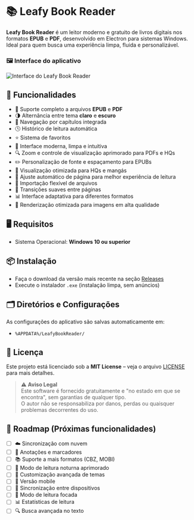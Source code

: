 # 📚 Leafy Book Reader

**Leafy Book Reader** é um leitor moderno e gratuito de livros digitais nos formatos **EPUB** e **PDF**, desenvolvido em Electron para sistemas Windows. Ideal para quem busca uma experiência limpa, fluida e personalizável.

### 🖼️ Interface do aplicativo
![Interface do Leafy Book Reader](https://github.com/user-attachments/assets/88276e6c-0f13-48db-97d4-07ffb37f5e74)

## 🚀 Funcionalidades

- 📖 Suporte completo a arquivos **EPUB** e **PDF**
- 🌗 Alternância entre tema **claro** e **escuro**
- 📑 Navegação por capítulos integrada
- 🕓 Histórico de leitura automática
- ⭐ Sistema de favoritos
- 🧭 Interface moderna, limpa e intuitiva
- 🔍 Zoom e controle de visualização aprimorado para PDFs e HQs
- ✏️ Personalização de fonte e espaçamento para EPUBs
- 📱 Visualização otimizada para HQs e mangás
- 🎯 Ajuste automático de página para melhor experiência de leitura
- 🔄 Importação flexível de arquivos
- 💫 Transições suaves entre páginas
- 📊 Interface adaptativa para diferentes formatos
- 🎨 Renderização otimizada para imagens em alta qualidade

## 🖥️ Requisitos

- Sistema Operacional: **Windows 10 ou superior**

## 📦 Instalação

- Faça o download da versão mais recente na seção [Releases](https://github.com/gdcodedev/Leafy-Book-Reader-Windows/releases/tag/v0.0.1)
- Execute o instalador `.exe` (instalação limpa, sem anúncios)

## 🗂️ Diretórios e Configurações

As configurações do aplicativo são salvas automaticamente em:

- `%APPDATA%/LeafyBookReader/`

## 📄 Licença

Este projeto está licenciado sob a **MIT License** – veja o arquivo [LICENSE](LICENSE) para mais detalhes.

> ⚠️ **Aviso Legal**  
> Este software é fornecido gratuitamente e "no estado em que se encontra", sem garantias de qualquer tipo.  
> O autor não se responsabiliza por danos, perdas ou quaisquer problemas decorrentes do uso.

## 🔮 Roadmap (Próximas funcionalidades)

- [ ] ☁️ Sincronização com nuvem
- [ ] 📝 Anotações e marcadores
- [ ] 📚 Suporte a mais formatos (CBZ, MOBI)
- [ ] 🌙 Modo de leitura noturna aprimorado
- [ ] 🎨 Customização avançada de temas
- [ ] 📱 Versão mobile
- [ ] 🔄 Sincronização entre dispositivos
- [ ] 🎯 Modo de leitura focada
- [ ] 📊 Estatísticas de leitura
- [ ] 🔍 Busca avançada no texto 
